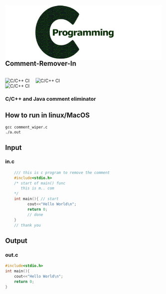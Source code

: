 <img align="right" src="https://raw.githubusercontent.com/yaduvanshi777/Comment-Remover-in-C/main/temp/c-logo.png">

## Comment-Remover-In
<br>![C/C++ CI](https://github.com/yaduvanshi777/Comment-Remover-in-C/workflows/C/C++%20CI/badge.svg) &nbsp;&nbsp;&nbsp;&nbsp;![C/C++ CI](https://github.com/yaduvanshi777/Comment-Remover-in-C/workflows/C/C++%20CI/badge.svg?branch=main&event=issues)
<br>![C/C++ CI](https://github.com/yaduvanshi777/Comment-Remover-in-C/workflows/C/C++%20CI/badge.svg?branch=main&event=release)




### C/C++ and Java comment eliminator

## How to run in linux/MacOS
```
gcc comment_wiper.c
./a.out
```
 
 ## Input 
 ### in.c
```cpp 
    /// this is c program to remove the comment
    #include<stdio.h>
    /* start of main() func
       this is m.. com
    */
    int main(){	// start
	      cout<<"Hello World\n";
	      return 0;
	      // done 
    }
    // thank you
```    
    
  ## Output
  ### out.c
  
```cpp  
#include<stdio.h>
int main(){
    cout<<"Hello World\n";
    return 0;
}
```
